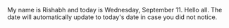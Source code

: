 My name is Rishabh and today is Wednesday, September 11. Hello all. The date will automatically update to today's date in case you did not notice.
